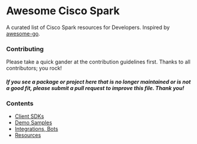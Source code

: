 # Awesome Cisco Spark

A curated list of Cisco Spark resources for Developers. Inspired by [awesome-go](https://github.com/avelino/awesome-go).


### Contributing

Please take a quick gander at the contribution guidelines first. Thanks to all contributors; you rock!

#### *If you see a package or project here that is no longer maintained or is not a good fit, please submit a pull request to improve this file. Thank you!* 


### Contents

- [Client SDKs](#sdks)
- [Demo Samples](#demo-samples)
- [Integrations, Bots](#integrations-bots)
- [Resources](#resources)












